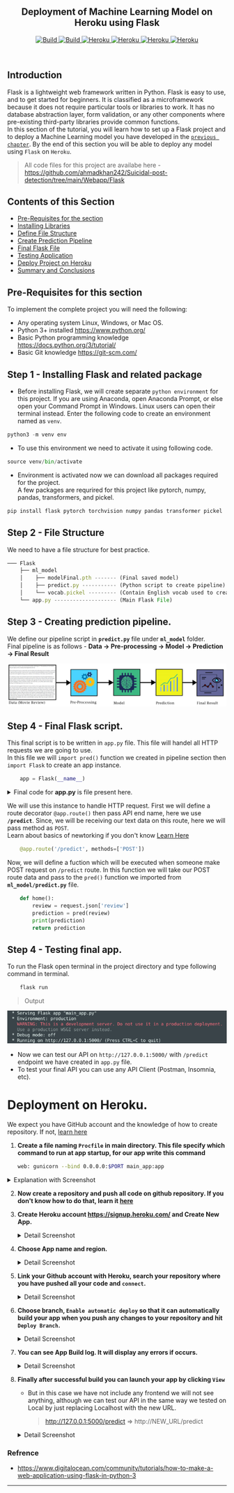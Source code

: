         
 <br>
 <h2 align="center">Deployment of Machine Learning Model on Heroku using Flask</h2>

 <p align="center">
    <a href="https://circleci.com/gh/huggingface/transformers">
        <img alt="Build" src="https://img.shields.io/badge/python-3%2B-brightgreen?logo=Python">
    </a>
    <a href="https://circleci.com/gh/huggingface/transformers">
        <img alt="Build" src="https://img.shields.io/badge/git-2.29.2-brightgreen?logo=git">
    </a>
    <a href="https://circleci.com/gh/huggingface/transformers">
        <img alt="Heroku" src="http://img.shields.io/static/v1?label=Pytorch&message=1.6.0&color=brightgreen&logo=Pytorch">
    </a>
    <a href="https://circleci.com/gh/huggingface/transformers">
        <img alt="Heroku" src="http://img.shields.io/static/v1?label=Flask&message=1.1.1&color=brightgreen&logo=Flask">
    </a>
    <a href="https://circleci.com/gh/huggingface/transformers">
        <img alt="Heroku" src="http://img.shields.io/static/v1?label=Postman&message=tested&color=brightgreen&logo=Postman">
    </a>
    <a href="https://circleci.com/gh/huggingface/transformers">
        <img alt="Heroku" src="http://img.shields.io/static/v1?label=Heroku&message=Deployed&color=brightgreen&logo=Heroku">
    </a>
</p>
 <br>

## Introduction
Flask is a lightweight web framework written in Python. Flask is easy to use, and to get started for beginners. It is classified as a microframework because it does not require particular tools or libraries to work. It has no database abstraction layer, form validation, or any other components where pre-existing third-party libraries provide common functions.  
In this section of the tutorial, you will learn how to set up a Flask project and to deploy a Machine Learning model you have developed in the [`previous chapter`](https://github.com/ahmadkhan242/Transfer-Learning-Model-hosted-on-Heroku-using-React-Flask/blob/main/README.md). By the end of this section you will be able to deploy any model using `Flask` on `Heroku`.

> All code files for this project are availabe here - https://github.com/ahmadkhan242/Suicidal-post-detection/tree/main/Webapp/Flask

## Contents of this Section
* [Pre-Requisites for the section](#prerequisite)
* [Installing Libraries](#install)
* [Define File Structure](#file)
* [Create Prediction Pipeline](#pred)
* [Final Flask File](#flask)
* [Testing Application](#test)
* [Deploy Project on Heroku](#deploy)
* [Summary and Conclusions](#summary)

## <a name="prerequisite">Pre-Requisites for this section</a>
To implement the complete project you will need the following:
* Any operating system Linux, Windows, or Mac OS.
* Python 3+ installed https://www.python.org/
* Basic Python programming knowledge https://docs.python.org/3/tutorial/
* Basic Git knowledge https://git-scm.com/


## <a name="install">Step 1 - Installing Flask and related package</a>  
* Before installing Flask, we will create separate `python environment` for this project. If you are using Anaconda, open Anaconda Prompt, or else open your Command Prompt in Windows. Linux users can open their terminal instead. Enter the following code to create an environment named as `venv`.
```python
python3 -m venv env
```
* To use this environment we need to activate it using following code.
```python
source venv/bin/activate
```
* Environment is activated now we can download all packages required for the project.  
A few packages are requrired for this project like pytorch, numpy, pandas, transformers, and pickel.
```python
pip install flask pytorch torchvision numpy pandas transformer pickel
```

## <a name="file">Step 2 - File Structure</a>  
We need to have a file structure for best practice.
```js
─── Flask
    ├── ml_model
    │    ├── modelFinal.pth ------- (Final saved model)
    │    ├── predict.py ----------- (Python script to create pipeline)
    │    └── vocab.pickel --------- (Contain English vocab used to create word sequence)
    └── app.py -------------------- (Main Flask File)
```

## <a name="pred">Step 3 - Creating prediction pipeline.</a>
We define our pipeline script in **`predict.py`** file under **`ml_model`** folder.  
Final pipeline is as follows - 
    **Data -> Pre-processing -> Model -> Prediction -> Final Result**  

<p align="center">
  <img src="https://github.com/ahmadkhan242/Transfer-Learning-Model-hosted-on-Heroku-using-React-Flask/blob/main/Images/webapplicationFlowchartFinal.jpg" />
</p>

## <a name="flask">Step 4 - Final Flask script.</a>
This final script is to be written in `app.py` file. This file will handel all HTTP requests we are going to use.    
In this file we will `import pred()` function we created in pipeline section then `import Flask` to create an app instance.
```python
    app = Flask(__name__)
```
<details> 
    <summary>Final code for <b>app.py</b> is file present here.</summary>
    <h3 style="display:inline-block"><summary>All this code to be written in <u><i>app.py</i></u> fie. </summary></h3>
    
```python
    # Importing pred function from ml_model/predict.py file.
    from ml_model.predict import pred

    import os
    from flask import Flask, render_template, request, make_response, jsonify, send_file
    
    # Create an app instance using Flask
    app = Flask(__name__)

    # Set up the main route
    @app.route('/predict', methods=['POST'])
    def home():
        print("Action Initiated")
        review = request.json['review']
        prediction = pred(review)
        print(prediction)
        return prediction

    if __name__ == '__main__':
        app.run()

```
    
</details>

We will use this instance to handle HTTP request. First we will define a route decorator `@app.route()` then pass API end name, here we use **`/predict`**.
Since, we will be receiving our text data on this route, here we will pass method as `POST`.  
Learn about basics of newtorking if you don't know [Learn Here](https://www.toolsqa.com/rest-assured/rest-routes/)
```python
    @app.route('/predict', methods=['POST'])
```
Now, we will define a fuction which will be executed when someone make POST request on `/predict` route. In this function we will take our POST route data and pass to the `pred()` function we imported from **`ml_model/predict.py`** file.
```python
    def home():
        review = request.json['review']
        prediction = pred(review)
        print(prediction)
        return prediction
```

## <a name="test">Step 4 - Testing final app.</a>
To run the Flask open terminal in the project directory and type following command in terminal.
```bash
    flask run
```
> Output
<p align="center">
    <kbd>
  <img src="https://github.com/ahmadkhan242/Transfer-Learning-Model-hosted-on-Heroku-using-React-Flask/blob/main/Images/heroku/flask_run.png">
        </kbd>
</p>

* Now we can test our API on `http://127.0.0.1:5000/` with `/predict` endpoint we have created in `app.py` file.
* To test your final API you can use any API Client (Postman, Insomnia, etc).  

# <a name="deploy">Deployment on Heroku.</a>
We expect you have GitHub account and the knowledge of how to create repository. If not, [learn here](https://guides.github.com/activities/hello-world/)
1. **Create a file naming `Procfile` in main directory. This file specify which command to run at app startup, for our app write this command**
    ```bash
    web: gunicorn --bind 0.0.0.0:$PORT main_app:app
    ```

<details> 
<summary>Explanation with Screenshot</summary>  
    
`requirements.txt` file is used by the heroku server to download all packages. If we specify `torch == 1.6.0`, then it will download whole pytorch library. Since we are using free version of heroku, we have only `CPU` support not `GPU`. Pytorch library comes with all files required for GPU and CPU support, so we need to download only `CPU` specific files. As Heroku only provides `500 MB` storage in free version and complete Pytorch library is more than 600 Mb, we switch to the CPU version as it takes only 160 MB of space.
    <table>
        <tr>
        <th>Before Update</th>
        <th>After Update</th>
        </tr>
        <tr>
        <td>
        <p align="center">
          <img src="https://github.com/ahmadkhan242/Transfer-Learning-Model-hosted-on-Heroku-using-React-Flask/blob/main/Images/heroku/before_req.png">
        </p> 
        </td>
        <td>
        <p align="center">
          <img src="https://github.com/ahmadkhan242/Transfer-Learning-Model-hosted-on-Heroku-using-React-Flask/blob/main/Images/heroku/after_req.png">
        </p> 
        </td>
        </tr>
    </table>
</details>
    
2. **Now create a repository and push all code on github repository. If you don't know how to do that, learn it [here](https://www.datacamp.com/community/tutorials/git-push-pull)**
3. **Create Heroku account https://signup.heroku.com/ and Create New App.**
    <details> 
        <summary>Detail Screenshot</summary>
        <p align="center">
            <kbd>
              <img src="https://github.com/ahmadkhan242/Transfer-Learning-Model-hosted-on-Heroku-using-React-Flask/blob/main/Images/heroku/h1.png">
                </kbd>
        </p>
    </details>

4. **Choose App name and region.**
    <details> 
        <summary>Detail Screenshot</summary>
        <p align="center">
            <kbd>
              <img src="https://github.com/ahmadkhan242/Transfer-Learning-Model-hosted-on-Heroku-using-React-Flask/blob/main/Images/heroku/h2.png">
                </kbd>
        </p>
    </details>

5. **Link your Github account with Heroku, search your repository where you have pushed all your code and `connect`.**
    <details> 
        <summary>Detail Screenshot</summary>
        <p align="center">
            <kbd>
              <img src="https://github.com/ahmadkhan242/Transfer-Learning-Model-hosted-on-Heroku-using-React-Flask/blob/main/Images/heroku/h3.png">
                </kbd>
        </p>
    </details>

6. **Choose branch, `Enable automatic deploy` so that it can automatically build your app when you push any changes to your repository and hit `Deploy Branch`.**
    <details> 
        <summary>Detail Screenshot</summary>
        <p align="center">
            <kbd>
              <img src="https://github.com/ahmadkhan242/Transfer-Learning-Model-hosted-on-Heroku-using-React-Flask/blob/main/Images/heroku/h4.png">
                </kbd>
        </p>
    </details>

7. **You can see App Build log. It will display any errors if occurs.**

    <details> 
        <summary>Detail Screenshot</summary>
        <p align="center">
            <kbd>
              <img src="https://github.com/ahmadkhan242/Transfer-Learning-Model-hosted-on-Heroku-using-React-Flask/blob/main/Images/heroku/h5.png">
                </kbd>
        </p>
    </details> 
    
8. **Finally after successful build you can launch your app by clicking `View`**
    * But in this case we have not include any frontend we will not see anything, although we can test our API in the same way we tested on Local by just replacing Localhost with the new URL.
        > http://127.0.0.1:5000/predict => http://NEW_URL/predict

    <details> 
        <summary>Detail Screenshot</summary>
        <p align="center">
            <kbd>
              <img src="https://github.com/ahmadkhan242/Transfer-Learning-Model-hosted-on-Heroku-using-React-Flask/blob/main/Images/heroku/h6.png">
                </kbd>
        </p>
    </details> 
    
   
### Refrence
* https://www.digitalocean.com/community/tutorials/how-to-make-a-web-application-using-flask-in-python-3
*** 

 
 
